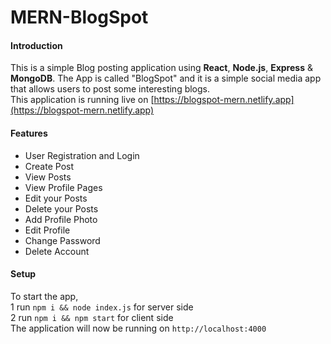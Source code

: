 # MERN-BlogSpot


#### Introduction

This is a simple Blog posting application using **React**, **Node.js**, **Express** & **MongoDB**. The App is called "BlogSpot" and it is a simple social media app that allows users to post some interesting blogs.
<br>This application is running live on [https://blogspot-mern.netlify.app](https://blogspot-mern.netlify.app)


#### Features

* User Registration and Login
* Create Post
* View Posts
* View Profile Pages
* Edit your Posts
* Delete your Posts
* Add Profile Photo
* Edit Profile
* Change Password
* Delete Account


#### Setup

To start the app,<br>
1 run `npm i && node index.js` for server side <br>
2 run `npm i && npm start` for client side <br>
The application will now be running on `http://localhost:4000`
